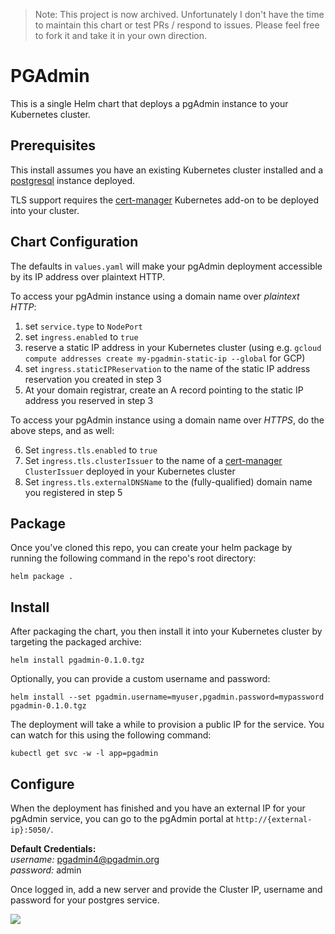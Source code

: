 > Note: This project is now archived. Unfortunately I don't have the time to maintain this chart or test PRs / respond to issues. Please feel free to fork it and take it in your own direction.

# PGAdmin
This is a single Helm chart that deploys a pgAdmin instance to your Kubernetes cluster.

## Prerequisites
This install assumes you have an existing Kubernetes cluster installed and a [postgresql](https://github.com/kubernetes/charts/tree/master/stable/postgresql) instance deployed.

TLS support requires the [cert-manager](https://github.com/jetstack/cert-manager) Kubernetes add-on to be deployed into your cluster.

## Chart Configuration

The defaults in `values.yaml` will make your pgAdmin deployment accessible by its IP address over plaintext HTTP.

To access your pgAdmin instance using a domain name over *plaintext HTTP*:

1. set `service.type` to `NodePort`
2. set `ingress.enabled` to `true`
3. reserve a static IP address in your Kubernetes cluster (using e.g. `gcloud compute addresses create my-pgadmin-static-ip --global` for GCP)
4. set `ingress.staticIPReservation` to the name of the static IP address reservation you created in step 3
5. At your domain registrar, create an A record pointing to the static IP address you reserved in step 3

To access your pgAdmin instance using a domain name over *HTTPS*, do the above steps, and as well:

6. Set `ingress.tls.enabled` to `true`
7. Set `ingress.tls.clusterIssuer` to the name of a [cert-manager](https://github.com/jetstack/cert-manager) `ClusterIssuer` deployed in your Kubernetes cluster
8. Set `ingress.tls.externalDNSName` to the (fully-qualified) domain name you registered in step 5

## Package
Once you've cloned this repo, you can create your helm package by running the following command in the repo's root directory:
```
helm package .
```

## Install
After packaging the chart, you then install it into your Kubernetes cluster by targeting the packaged archive:
```
helm install pgadmin-0.1.0.tgz
```
Optionally, you can provide a custom username and password:
```
helm install --set pgadmin.username=myuser,pgadmin.password=mypassword pgadmin-0.1.0.tgz
```
The deployment will take a while to provision a public IP for the service. You can watch for this using the following command:
```
kubectl get svc -w -l app=pgadmin
```

## Configure
When the deployment has finished and you have an external IP for your pgAdmin service, you can go to the pgAdmin portal at `http://{external-ip}:5050/`.

**Default Credentials:** \
*username:* pgadmin4@pgadmin.org \
*password:* admin

Once logged in, add a new server and provide the Cluster IP, username and password for your postgres service.

<img src="images/psql.PNG" />
